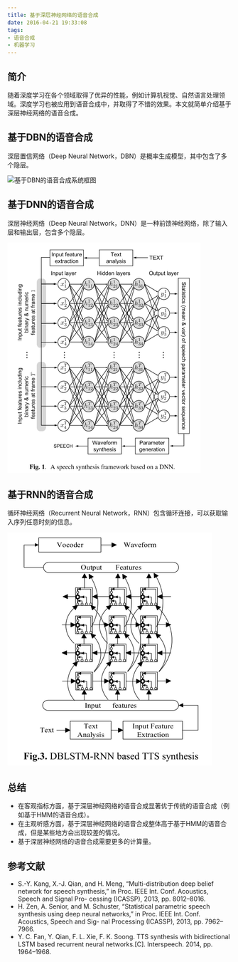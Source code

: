 ```yaml
---
title: 基于深层神经网络的语音合成
date: 2016-04-21 19:33:08
tags: 
- 语音合成
- 机器学习
---
```


## 简介
随着深度学习在各个领域取得了优异的性能，例如计算机视觉、自然语言处理领域。深度学习也被应用到语音合成中，并取得了不错的效果。本文就简单介绍基于深层神经网络的语音合成。

## 基于DBN的语音合成
深层置信网络（Deep Neural Network，DBN）是概率生成模型，其中包含了多个隐层。

![基于DBN的语音合成系统框图](/paper_image/DBN_based_speech_synthesis.png)

## 基于DNN的语音合成
深层神经网络（Deep Neural Network，DNN）是一种前馈神经网络，除了输入层和输出层，包含多个隐层。

![基于DNN的语音合成系统框图](/paper_image/DNN_based_speech_synthesis.png)


## 基于RNN的语音合成
循环神经网络（Recurrent Neural Network，RNN）包含循环连接，可以获取输入序列任意时刻的信息。

![基于RNN的语音合成系统框图](/paper_image/DBLSTM_RNN_TTS.png)

## 总结
- 在客观指标方面，基于深层神经网络的语音合成显著优于传统的语音合成（例如基于HMM的语音合成）。
- 在主观听感方面，基于深层神经网络的语音合成整体高于基于HMM的语音合成，但是某些地方会出现较差的情况。
- 基于深层神经网络的语音合成需要更多的计算量。


## 参考文献
- S.-Y. Kang, X.-J. Qian, and H. Meng, “Multi-distribution deep belief network for speech synthesis,” in Proc. IEEE Int. Conf. Acoustics, Speech and Signal Pro- cessing (ICASSP), 2013, pp. 8012–8016.
- H. Zen, A. Senior, and M. Schuster, “Statistical parametric speech synthesis using deep neural networks,” in Proc. IEEE Int. Conf. Acoustics, Speech and Sig- nal Processing (ICASSP), 2013, pp. 7962–7966.
- Y. C. Fan, Y. Qian, F. L. Xie, F. K. Soong. TTS synthesis with bidirectional LSTM based recurrent neural networks.[C]. Interspeech. 2014, pp. 1964–1968.